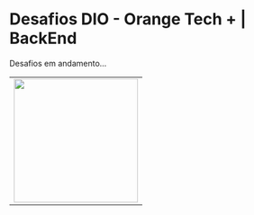 # Desafios DIO - Orange Tech + | BackEnd

Desafios em andamento...

<table>
  <tr>
    <td align="center">   
        <img height="220em" src="https://user-images.githubusercontent.com/111379005/226195697-4e76ce44-8120-4a16-a425-cc26bd1ef8aa.png"/>
    </td>
  </tr>
</table>

